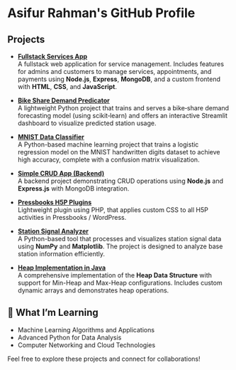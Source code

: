 # Asifur Rahman's GitHub Profile

## **Projects**
- **[Fullstack Services App](https://github.com/asifur-rahman9/fullstack-services-app)**  
  A fullstack web application for service management. Includes features for admins and customers to manage services, appointments, and payments using **Node.js**, **Express**, **MongoDB**, and a custom frontend with **HTML**, **CSS**, and **JavaScript**.
  
- **[Bike Share Demand Predicator](https://github.com/asifur-rahman9/bike-station-monitor)**  
  A lightweight Python project that trains and serves a bike‐share demand forecasting model (using scikit‐learn) and offers an interactive Streamlit dashboard to visualize predicted station usage.
  
- **[MNIST Data Classifier](https://github.com/Tristan-Paolo/COMP472_Project)**  
  A Python-based machine learning project that trains a logistic regression model on the MNIST handwritten digits dataset to achieve high accuracy, complete with a confusion matrix visualization.

- **[Simple CRUD App (Backend)](https://github.com/asifur-rahman9/simple-crud-app-backend)**  
  A backend project demonstrating CRUD operations using **Node.js** and **Express.js** with MongoDB integration.

- **[Pressbooks H5P Plugins](https://github.com/asifur-rahman9/custom-h5p-plugin)**  
  Lightweight plugin using PHP, that applies custom CSS to all H5P activities in Pressbooks / WordPress. 

- **[Station Signal Analyzer](https://github.com/asifur-rahman9/station-signal-analyzer)**  
  A Python-based tool that processes and visualizes station signal data using **NumPy** and **Matplotlib**. The project is designed to analyze base station information efficiently.

- **[Heap Implementation in Java](https://github.com/asifur-rahman9/heap-implementation)**  
  A comprehensive implementation of the **Heap Data Structure** with support for Min-Heap and Max-Heap configurations. Includes custom dynamic arrays and demonstrates heap operations.

## 🌱 What I’m Learning
- Machine Learning Algorithms and Applications
- Advanced Python for Data Analysis
- Computer Networking and Cloud Technologies



Feel free to explore these projects and connect for collaborations!
